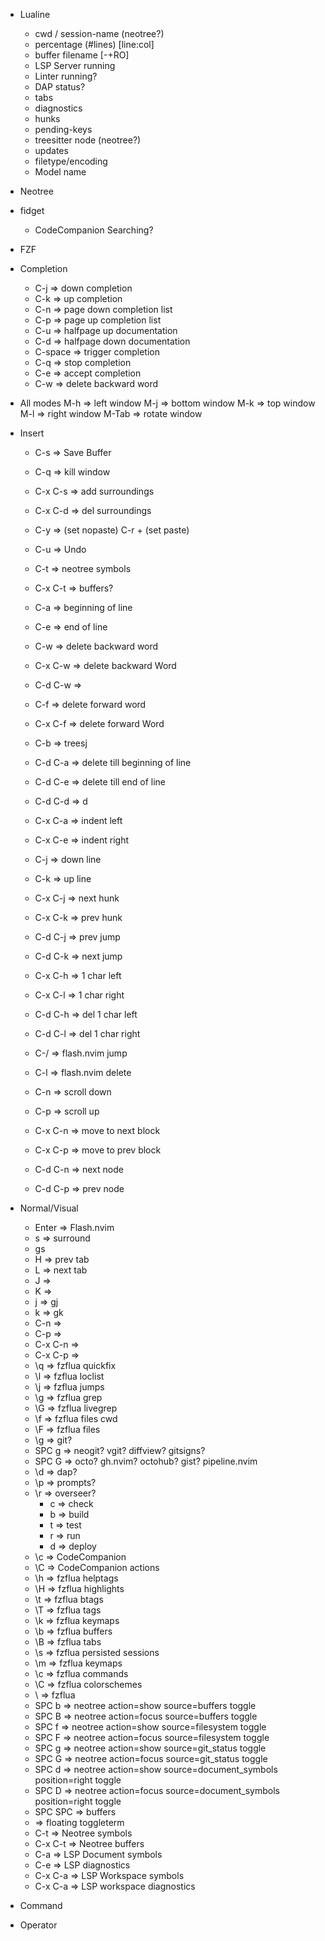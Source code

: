 - Lualine
  - cwd / session-name (neotree?)
  - percentage (#lines) [line:col]
  - buffer filename [-+RO]
  - LSP Server running
  - Linter running?
  - DAP status?
  - tabs
  - diagnostics
  - hunks
  - pending-keys
  - treesitter node (neotree?)
  - updates
  - filetype/encoding
  - Model name
- Neotree
- fidget
  - CodeCompanion Searching?
- FZF
- Completion
  - C-j => down completion
  - C-k => up completion
  - C-n => page down completion list
  - C-p => page up completion list
  - C-u => halfpage up documentation
  - C-d => halfpage down documentation
  - C-space => trigger completion
  - C-q => stop completion
  - C-e => accept completion
  - C-w => delete backward word
- All modes
  M-h => left window
  M-j => bottom window
  M-k => top window
  M-l => right window
  M-Tab => rotate window
- Insert

  - C-s => Save Buffer
  - C-q => kill window

  - C-x C-s => add surroundings
  - C-x C-d => del surroundings

  - C-y => (set nopaste) C-r + (set paste)

  - C-u => Undo

  - C-t => neotree symbols
  - C-x C-t => buffers?

  - C-a => beginning of line
  - C-e => end of line

  - C-w => delete backward word
  - C-x C-w => delete backward Word
  - C-d C-w =>

  - C-f => delete forward word
  - C-x C-f => delete forward Word
  - C-b => treesj
  - C-d C-a => delete till beginning of line
  - C-d C-e => delete till end of line
  - C-d C-d => <C-o>d

  - C-x C-a => indent left
  - C-x C-e => indent right

  - C-j => down line
  - C-k => up line

  - C-x C-j => next hunk
  - C-x C-k => prev hunk

  - C-d C-j => prev jump
  - C-d C-k => next jump

  - C-x C-h => 1 char left
  - C-x C-l => 1 char right

  - C-d C-h => del 1 char left
  - C-d C-l => del 1 char right

  - C-/ => flash.nvim jump
  - C-l => flash.nvim delete

  - C-n => scroll down
  - C-p => scroll up

  - C-x C-n => move to next block
  - C-x C-p => move to prev block

  - C-d C-n => next node
  - C-d C-p => prev node

- Normal/Visual
  - Enter => Flash.nvim
  - s => surround
  - gs
  - H => prev tab
  - L => next tab
  - J =>
  - K =>
  - j => gj
  - k => gk
  - C-n =>
  - C-p =>
  - C-x C-n =>
  - C-x C-p =>
  - \q => fzflua quickfix
  - \l => fzflua loclist
  - \j => fzflua jumps
  - \g => fzflua grep
  - \G => fzflua livegrep
  - \f => fzflua files cwd
  - \F => fzflua files
  - \g => git?
  - SPC g => neogit? vgit? diffview? gitsigns?
  - SPC G => octo? gh.nvim? octohub? gist? pipeline.nvim
  - \d => dap?
  - \p => prompts?
  - \r => overseer?
    - c => check
    - b => build
    - t => test
    - r => run
    - d => deploy
  - \c => CodeCompanion
  - \C => CodeCompanion actions
  - \h => fzflua helptags
  - \H => fzflua highlights
  - \t => fzflua btags
  - \T => fzflua tags
  - \k => fzflua keymaps
  - \b => fzflua buffers
  - \B => fzflua tabs
  - \s => fzflua persisted sessions
  - \m => fzflua keymaps
  - \c => fzflua commands
  - \C => fzflua colorschemes
  - \\ => fzflua
  - SPC b => neotree action=show source=buffers toggle
  - SPC B => neotree action=focus source=buffers toggle
  - SPC f => neotree action=show source=filesystem toggle
  - SPC F => neotree action=focus source=filesystem toggle
  - SPC g => neotree action=show source=git_status toggle
  - SPC G => neotree action=focus source=git_status toggle
  - SPC d => neotree action=show source=document_symbols position=right toggle
  - SPC D => neotree action=focus source=document_symbols position=right toggle
  - SPC SPC => buffers
  - <C-Space> => floating toggleterm
  - C-t => Neotree symbols
  - C-x C-t => Neotree buffers
  - C-a => LSP Document symbols
  - C-e => LSP diagnostics
  - C-x C-a => LSP Workspace symbols
  - C-x C-a => LSP workspace diagnostics
- Command
- Operator
